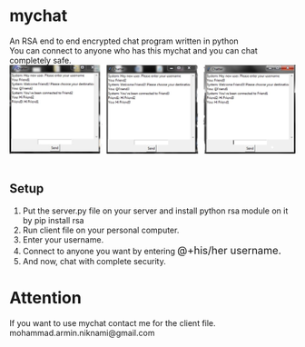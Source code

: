 # mychat
An RSA end to end encrypted chat program written in python<br />
You can connect to anyone who has this mychat and you can chat completely safe.<br />
<img src="screenshot.jpg" /><br /><br />

<h2>Setup</h2>
<ol>
  <li>Put the server.py file on your server and install python rsa module on it by pip install rsa</li>
  <li>Run client file on your personal computer.</li>
  <li>Enter your username.</li>
  <li>Connect to anyone you want by entering <label style="font-size:large">@+his/her username.</label></li>
  <li>And now, chat with complete security.</li>
</ol>

<h1>Attention</h1>
If you want to use mychat contact me for the client file. mohammad.armin.niknami@gmail.com
